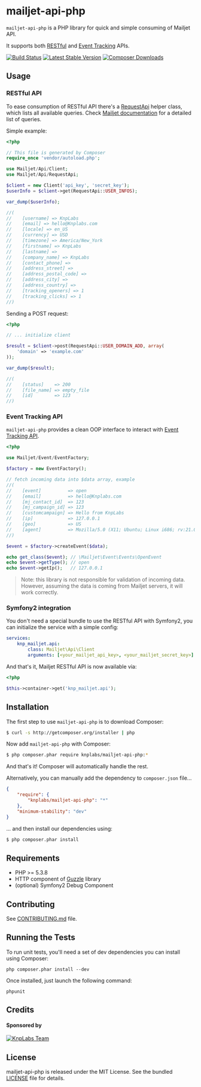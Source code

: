 mailjet-api-php
=========

`mailjet-api-php` is a PHP library for quick and simple consuming of Mailjet API.

It supports both [RESTful](http://www.mailjet.com/docs/api) and [Event Tracking](https://www.mailjet.com/docs/event_tracking) APIs.

[![Build Status](https://secure.travis-ci.org/KnpLabs/mailjet-api-php.png?branch=master)](http://travis-ci.org/KnpLabs/mailjet-api-php) [![Latest Stable Version](https://poser.pugx.org/knplabs/mailjet-api-php/version.png)](https://packagist.org/packages/knplabs/mailjet-api-php) [![Composer Downloads](https://poser.pugx.org/knplabs/mailjet-api-php/d/total.png)](https://packagist.org/packages/knplabs/mailjet-api-php)

## Usage

### RESTful API

To ease consumption of RESTful API there's a [RequestApi](src/Mailjet/Api/RequestApi.php) helper class, which lists all available queries.
Check [Mailjet documentation](http://www.mailjet.com/docs/api) for a detailed list of queries.

Simple example:

```php
<?php

// This file is generated by Composer
require_once 'vendor/autoload.php';

use Mailjet/Api/Client;
use Mailjet/Api/RequestApi;

$client = new Client('api_key', 'secret_key');
$userInfo = $client->get(RequestApi::USER_INFOS);

var_dump($userInfo);

//(
//    [username] => KnpLabs
//    [email] => hello@Knplabs.com
//    [locale] => en_US
//    [currency] => USD
//    [timezone] => America/New_York
//    [firstname] => KnpLabs
//    [lastname] =>
//    [company_name] => KnpLabs
//    [contact_phone] =>
//    [address_street] =>
//    [address_postal_code] =>
//    [address_city] =>
//    [address_country] =>
//    [tracking_openers] => 1
//    [tracking_clicks] => 1
//)
```

Sending a POST request:

```php
<?php

// ... initialize client

$result = $client->post(RequestApi::USER_DOMAIN_ADD, array(
    'domain' => 'example.com'
));

var_dump($result);

//(
//    [status]    => 200
//    [file_name] => empty_file
//    [id]        => 123
//)
```
### Event Tracking API

`mailjet-api-php` provides a clean OOP interface to interact with [Event Tracking API](https://www.mailjet.com/docs/event_tracking).

```php
<?php

use Mailjet/Event/EventFactory;

$factory = new EventFactory();

// fetch incoming data into $data array, example
//(
//    [event]          => open
//    [email]          => hello@Knplabs.com
//    [mj_contact_id]  => 123
//    [mj_campaign_id] => 123
//    [customcampaign] => Hello from KnpLabs
//    [ip]             => 127.0.0.1
//    [geo]            => US
//    [agent]          => Mozilla/5.0 (X11; Ubuntu; Linux i686; rv:21.0) Gecko/20100101 Firefox/21.0
//)

$event = $factory->createEvent($data);

echo get_class($event); // \Mailjet\Event\Events\OpenEvent
echo $event->getType(); // open
echo $event->getIp();   // 127.0.0.1
```

> Note: this library is not responsible for validation of incoming data.
> However, assuming the data is coming from Mailjet servers, it will work correctly.

### Symfony2 integration

You don't need a special bundle to use the RESTful API with Symfony2, you can initialize the service with a simple config:

```yaml
services:
    knp_mailjet.api:
        class: Mailjet\Api\Client
        arguments: [<your_mailjet_api_key>, <your_mailjet_secret_key>]
```

And that's it, Mailjet RESTful API is now available via:

```php
<?php

$this->container->get('knp_mailjet.api');
```

## Installation

The first step to use `mailjet-api-php` is to download Composer:

```bash
$ curl -s http://getcomposer.org/installer | php
```

Now add `mailjet-api-php` with Composer:

```bash
$ php composer.phar require knplabs/mailjet-api-php:*
```

And that's it! Composer will automatically handle the rest.

Alternatively, you can manually add the dependency to `composer.json` file...

```json
{
    "require": {
        "knplabs/mailjet-api-php": "*"
    },
    "minimum-stability": "dev"
}
```

... and then install our dependencies using:
```bash
$ php composer.phar install
```
## Requirements

* PHP >= 5.3.8
* HTTP component of [Guzzle](http://guzzlephp.org/) library
* (optional) Symfony2 Debug Component

## Contributing

See [CONTRIBUTING.md](CONTRIBUTING.md) file.

## Running the Tests

To run unit tests, you'll need a set of dev dependencies you can install using Composer:

```
php composer.phar install --dev
```

Once installed, just launch the following command:

```
phpunit
```

## Credits

#### Sponsored by

[![KnpLabs Team](http://knplabs.pl/bundles/knpcorporate/images/logo.png)](http://knplabs.com)

## License

mailjet-api-php is released under the MIT License. See the bundled [LICENSE](LICENSE) file for
details.
